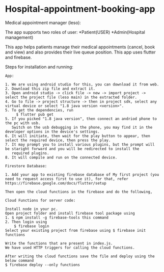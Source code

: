 # Hospital-appointment-booking-app

Medical appointment manager (leso):

The app supports two roles of user:
*Patient(USER)
*Admin(Hospital management)

This app helps patients manage their medical appointments (cancel, book and view) and also provides their live queue position.
This app uses flutter and firebase.

Steps for installation and running:

	App:

	1. We are using android studio for this, you can download it from web.
	2. Download this zip file and extract it.
	3. Open android studio -> click file -> new -> import project -> select the project file (leso main) in the extracted folder.
	4. Go to file -> project structure -> then in project sdk, select any virtual device or select "1.8 java version <version>".
	5. To get the dependencies, run
		 $ flutter pub get 
	5. If you picked "1.8 java version", then connect an andriod phone to the pc with usb.
	   Switch on the usb debugging in the phone, you may find it in the developer options in the device's settings.
	6. It will initiate, then wait for the play button to appear, then select the required device, then press the play.
	7. It may prompt you to install various plugins, but the prompt will be staright forward and you will be redirected to install the 
	   required plugins.
	8. It will compile and run on the connected device.

	Firestore Database:

	1. Add your app to existing firebase database of My first project (you need to request access first to use it), for that, refer https://firebase.google.com/docs/flutter/setup

	Then open the cloud functions in the firebase and do the following,

	Cloud Functions for server code:

	Install node in your pc.
	Open project folder and install firebase tool package using
	1. $ npm install -g firebase-tools this command
	2. Then login using 
		$ firebase login
	Select your existing project from firebase using $ firebase init functions

	Write the functions that are present in index.js. 
	We have used HTTP triggers for calling the cloud functions.
	
	After writing the cloud functions save the file and deploy using the below command
	$ firebase deploy --only functions
